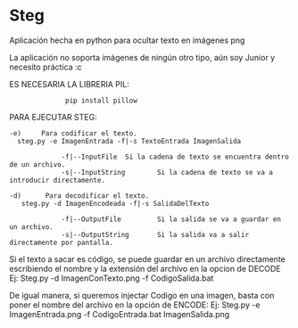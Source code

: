 # Steg
Aplicación hecha en python para ocultar texto en imágenes png

La aplicación no soporta imágenes de ningún otro tipo, aún soy Junior y necesito práctica :c


ES NECESARIA LA LIBRERIA PIL: 

                  pip install pillow
				  
PARA EJECUTAR STEG:

	-e)     Para codificar el texto.
      steg.py -e ImagenEntrada -f|-s TextoEntrada ImagenSalida 

                 -f|--InputFile  Si la cadena de texto se encuentra dentro de un archivo.      
                 -s|--InputString        Si la cadena de texto se va a introducir directamente.

	-d)      Para decodificar el texto.
       steg.py -d ImagenEncodeada -f|-s SalidaDelTexto 

                 -f|--OutputFile         Si la salida se va a guardar en un archivo.
                 -s|--OutputString       Si la salida va a salir directamente por pantalla.    
		 
Si el texto a sacar es código, se puede guardar en un archivo directamente escribiendo el nombre y la extensión del archivo en la opcion de DECODE
			Ej: Steg.py -d ImagenConTexto.png -f CodigoSalida.bat
			
De igual manera, si queremos injectar Codigo en una imagen, basta con poner el nombre del archivo en la opción de ENCODE:
			Ej: Steg.py -e ImagenEntrada.png -f CodigoEntrada.bat ImagenSalida.png
